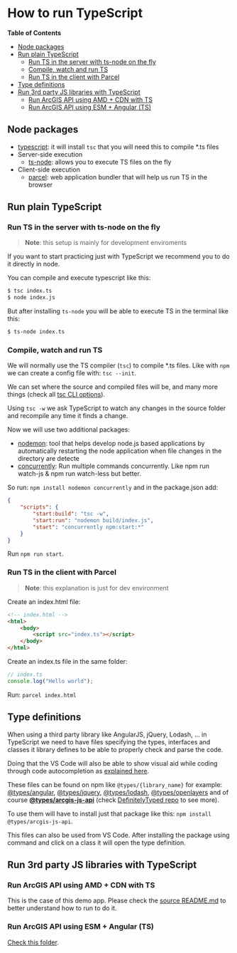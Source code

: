# How to run TypeScript

<!-- START doctoc generated TOC please keep comment here to allow auto update -->
<!-- DON'T EDIT THIS SECTION, INSTEAD RE-RUN doctoc TO UPDATE -->
**Table of Contents** 

- [Node packages](#node-packages)
- [Run plain TypeScript](#run-plain-typescript)
  - [Run TS in the server with ts-node on the fly](#run-ts-in-the-server-with-ts-node-on-the-fly)
  - [Compile, watch and run TS](#compile-watch-and-run-ts)
  - [Run TS in the client with Parcel](#run-ts-in-the-client-with-parcel)
- [Type definitions](#type-definitions)
- [Run 3rd party JS libraries with TypeScript](#run-3rd-party-js-libraries-with-typescript)
  - [Run ArcGIS API using AMD + CDN with TS](#run-arcgis-api-using-amd--cdn-with-ts)
  - [Run ArcGIS API using ESM + Angular (TS)](#run-arcgis-api-using-esm--angular-ts)

<!-- END doctoc generated TOC please keep comment here to allow auto update -->

## Node packages

* [typescript](https://www.npmjs.com/package/typescript): it will install `tsc` that you will need this to compile *.ts files
* Server-side execution
    * [ts-node](https://www.npmjs.com/package/ts-node): allows you to execute TS files on the fly
* Client-side execution
     * [parcel](https://www.npmjs.com/package/parcel): web application bundler that will help us run TS in the browser

## Run plain TypeScript

### Run TS in the server with ts-node on the fly

> **Note**: this setup is mainly for development enviroments

If you want to start practicing just with TypeScript we recommend you to do it directly in node.

You can compile and execute typescript like this:  

```bash
$ tsc index.ts
$ node index.js
```

But after installing `ts-node` you will be able to execute TS in the terminal like this:

```bash
$ ts-node index.ts
```

### Compile, watch and run TS 

We will normally use the TS compiler (`tsc`) to compile *.ts files. Like with `npm` we can create a config file with: `tsc --init`.

We can set where the source and compiled files will be, and many more things (check all [tsc CLI options](https://www.typescriptlang.org/docs/handbook/compiler-options.html)).

Using `tsc -w` we ask TypeScript to watch any changes in the source folder and recompile any time it finds a change.

Now we will use two additional packages:

* [nodemon](https://www.npmjs.com/package/nodemon): tool that helps develop node.js based applications by automatically restarting the node application when file changes in the directory are detecte
* [concurrently](https://www.npmjs.com/package/concurrently): Run multiple commands concurrently. Like npm run watch-js & npm run watch-less but better.

So run: `npm install nodemon concurrently` and in the package.json add:

```json
{
    "scripts": {
        "start:build": "tsc -w",
        "start:run": "nodemon build/index.js",
        "start": "concurrently npm:start:*"
    }
}
```

Run `npm run start`.


### Run TS in the client with Parcel

> **Note**: this explanation is just for dev environment

Create an index.html file:

```html
<!-- index.html -->
<html>
    <body>
        <script src="index.ts"></script>
    </body>
</html>
```

Create an index.ts file in the same folder:

```typescript
// index.ts
console.log("Hello world");
```

Run: `parcel index.html`

## Type definitions

When using a third party library like AngularJS, jQuery, Lodash, ... in TypeScript we need to have files specifying the types, interfaces and classes it library defines to be able to properly check and parse the code. 

Doing that the VS Code will also be able to show visual aid while coding through code autocompletion as [explained here](../README#ide-setup-to-speed-up-your-development).

These files can be found on npm like `@types/{library_name}` for example: [@types/angular](https://www.npmjs.com/package/@types/angular), [@types/jquery](https://www.npmjs.com/package/@types/jquery), 
[@types/lodash](https://www.npmjs.com/package/@types/lodash), 
[@types/openlayers](https://www.npmjs.com/package/@types/openlayers) and of course **[@types/arcgis-js-api](https://www.npmjs.com/package/@types/arcgis-js-api)** (check [DefinitelyTyped repo](https://github.com/DefinitelyTyped/DefinitelyTyped/tree/master/types) to see more).

To use them will have to install just that package like this: `npm install @types/arcgis-js-api`.

This files can also be used from VS Code. After installing the package using command and click on a class it will open the type definition.

## Run 3rd party JS libraries with TypeScript

### Run ArcGIS API using AMD + CDN with TS

This is the case of this demo app. Please check the [source README.md](../README.md) to better understand how to run to do it.

### Run ArcGIS API using ESM + Angular (TS)

[Check this folder](https://github.com/Esri/jsapi-resources/tree/master/esm-samples/jsapi-angular-cli).